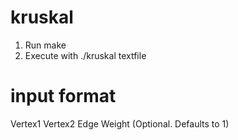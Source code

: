 # kruskal
1) Run make
2) Execute with ./kruskal textfile

# input format
Vertex1    Vertex2    Edge Weight (Optional. Defaults to 1)

   
   
